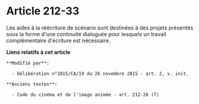 # Article 212-33

Les aides à la réécriture de scénario sont destinées à des projets présentés sous la forme d'une continuité dialoguée pour
lesquels un travail complémentaire d'écriture est nécessaire.

**Liens relatifs à cet article**

	**Modifié par**:

	  - Délibération n°2015/CA/19 du 26 novembre 2015 - art. 2, v. init.

	**Anciens textes**:

	  - Code du cinéma et de l'image animée - art. 212-26 (T)
